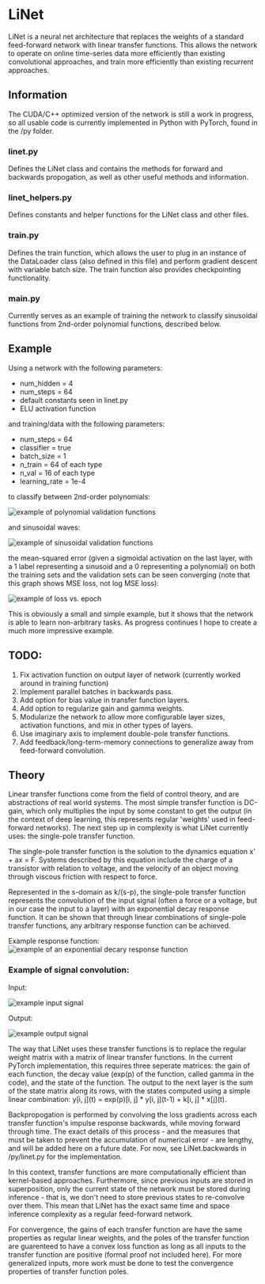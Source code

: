 # LiNet

LiNet is a neural net architecture that replaces the weights of a standard feed-forward network with linear transfer functions. This allows the network to operate on online time-series data more efficiently than existing convolutional approaches, and train more efficiently than existing recurrent approaches.

## Information

The CUDA/C++ optimized version of the network is still a work in progress, so all usable code is currently implemented in Python with PyTorch, found in the /py folder.

### linet.py

Defines the LiNet class and contains the methods for forward and backwards propogation, as well as other useful methods and information.

### linet_helpers.py

Defines constants and helper functions for the LiNet class and other files.

### train.py

Defines the train function, which allows the user to plug in an instance of the DataLoader class (also defined in this file) and perform gradient descent with variable batch size. The train function also provides checkpointing functionality.

### main.py

Currently serves as an example of training the network to classify sinusoidal functions from 2nd-order polynomial functions, described below.

## Example

Using a network with the following parameters:
 - num_hidden = 4
 - num_steps = 64
 - default constants seen in linet.py
 - ELU activation function

and training/data with the following parameters:
 - num_steps = 64
 - classifier = true
 - batch_size = 1
 - n_train = 64 of each type
 - n_val = 16 of each type
 - learning_rate = 1e-4

to classify between 2nd-order polynomials:

![example of polynomial validation functions](./example_images/poly_val.png)

and sinusoidal waves:

![example of sinusoidal validation functions](./example_images/sin_val.png)

the mean-squared error (given a sigmoidal activation on the last layer, with a 1 label representing a sinusoid and a 0 representing a polynomial) on both the training sets and the validation sets can be seen converging (note that this graph shows MSE loss, not log MSE loss):

![example of loss vs. epoch](./example_images/training_loss.png)

This is obviously a small and simple example, but it shows that the network is able to learn non-arbitrary tasks. As progress continues I hope to create a much more impressive example. 
 

## TODO:
 1. Fix activation function on output layer of network (currently worked around in training function)
 2. Implement parallel batches in backwards pass.
 3. Add option for bias value in transfer function layers.
 4. Add option to regularize gain and gamma weights.
 5. Modularize the network to allow more configurable layer sizes, activation functions, and mix in other types of layers.
 6. Use imaginary axis to implement double-pole transfer functions.
 7. Add feedback/long-term-memory connections to generalize away from feed-forward convolution.


## Theory

Linear transfer functions come from the field of control theory, and are abstractions of real world systems. The most simple transfer function is DC-gain, which only multiplies the input by some constant to get the output (in the context of deep learning, this represents regular 'weights' used in feed-forward networks). The next step up in complexity is what LiNet currently uses: the single-pole transfer function.

The single-pole transfer function is the solution to the dynamics equation x' + ax = F. Systems described by this equation include the charge of a transistor with relation to voltage, and the velocity of an object moving through viscous friction with respect to force.

Represented in the s-domain as k/(s-p), the single-pole transfer function represents the convolution of the input signal (often a force or a voltage, but in our case the input to a layer) with an exponential decay response function. It can be shown that through linear combinations of single-pole transfer functions, any arbitrary response function can be achieved. 

Example response function:
![example of an exponential decary response function](./example_images/impulse_response.jpg)

### Example of signal convolution:

Input:

![example input signal](./example_images/input_signal.png)

Output:

![example output signal](./example_images/output_signal.png)

The way that LiNet uses these transfer functions is to replace the regular weight matrix with a matrix of linear transfer functions. In the current PyTorch implementation, this requires three seperate matrices: the gain of each function, the decay value (exp(p) of the function, called gamma in the code), and the state of the function. The output to the next layer is the sum of the state matrix along its rows, with the states computed using a simple linear combination: y\[i, j\](t) = exp(p)\[i, j\] * y\[i, j\](t-1) + k\[i, j\] * x\[j\](t).

Backpropogation is performed by convolving the loss gradients across each transfer function's impulse response backwards, while moving forward through time. The exact details of this process - and the measures that must be taken to prevent the accumulation of numerical error - are lengthy, and will be added here on a future date. For now, see LiNet.backwards in /py/linet.py for the implementation.

In this context, transfer functions are more computationally efficient than kernel-based approaches. Furthermore, since previous inputs are stored in superposition, only the current state of the network must be stored during inference - that is, we don't need to store previous states to re-convolve over them. This mean that LiNet has the exact same time and space inference complexity as a regular feed-forward network.

For convergence, the gains of each transfer function are have the same properties as regular linear weights, and the poles of the transfer function are guarenteed to have a convex loss function as long as all inputs to the transfer function are positive (formal proof not included here). For more generalized inputs, more work must be done to test the convergence properties of transfer function poles.

